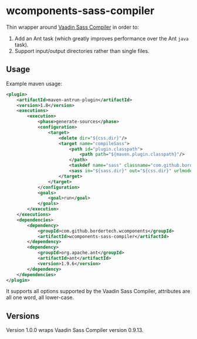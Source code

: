# wcomponents-sass-compiler

Thin wrapper around [Vaadin Sass Compiler](https://github.com/vaadin/sass-compiler) in order to:

1. Add an Ant task (which greatly improves performance over the Ant `java` task).
2. Support input/output directories rather than single files.

## Usage
Example maven usage:

```xml
<plugin>
	<artifactId>maven-antrun-plugin</artifactId>
	<version>1.8</version>
	<executions>
		<execution>
			<phase>generate-sources</phase>
			<configuration>
				<target>
					<delete dir="${css.dir}"/>
					<target name="compileSass">
						<path id="plugin.classpath">
							<path path="${maven.plugin.classpath}"/>
						</path>
						<taskdef name="sass" classname="com.github.bordertech.wcomponents.sass.SassTask" classpathref="plugin.classpath"/>
						<sass in="${sass.dir}" out="${css.dir}" urlmode="absolute"/>
					</target>
				</target>
			</configuration>
			<goals>
				<goal>run</goal>
			</goals>
		</execution>
	</executions>
	<dependencies>
		<dependency>
			<groupId>com.github.bordertech.wcomponents</groupId>
			<artifactId>wcomponents-sass-compiler</artifactId>
		</dependency>
		<dependency>
			<groupId>org.apache.ant</groupId>
			<artifactId>ant</artifactId>
			<version>1.9.6</version>
		</dependency>
	</dependencies>
</plugin>
```

It supports all options supported by the Vaadin Sass Compiler, attributes are all one word, all lower-case.

## Versions
Version 1.0.0 wraps Vaadin Sass Compiler version 0.9.13.
